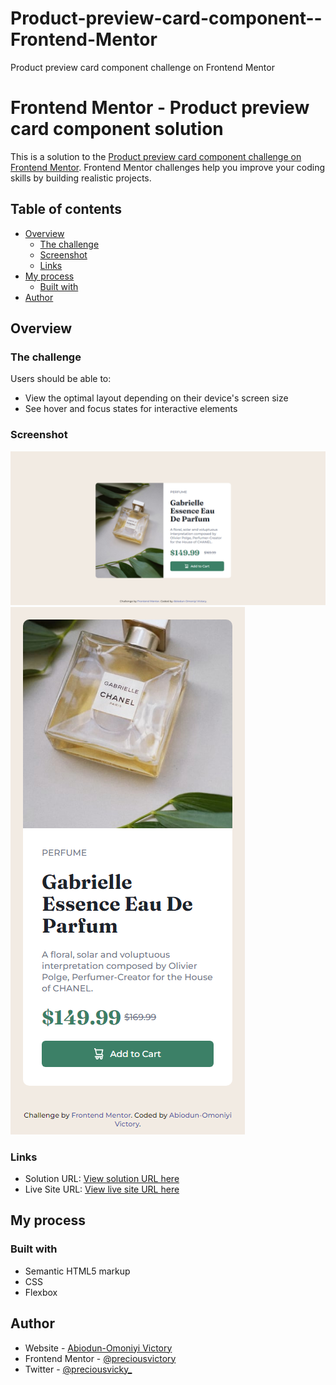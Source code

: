 # Product-preview-card-component--Frontend-Mentor
Product preview card component challenge on Frontend Mentor

# Frontend Mentor - Product preview card component solution

This is a solution to the [Product preview card component challenge on Frontend Mentor](https://www.frontendmentor.io/challenges/product-preview-card-component-GO7UmttRfa). Frontend Mentor challenges help you improve your coding skills by building realistic projects. 

## Table of contents

- [Overview](#overview)
  - [The challenge](#the-challenge)
  - [Screenshot](#screenshot)
  - [Links](#links)
- [My process](#my-process)
  - [Built with](#built-with)
- [Author](#author)

## Overview

### The challenge

Users should be able to:

- View the optimal layout depending on their device's screen size
- See hover and focus states for interactive elements

### Screenshot

![](./Product%20preview%20card%20component%20desktop.png)
![](./Product%20preview%20card%20component%20-%20mobile.png)

### Links

- Solution URL: [View solution URL here](https://github.com/preciousvictory/Product-preview-card-component--Frontend-Mentor)
- Live Site URL: [View live site URL here](https://your-live-site-url.com)

## My process

### Built with

- Semantic HTML5 markup
- CSS 
- Flexbox

## Author

- Website - [Abiodun-Omoniyi Victory](https://preciousvictory.github.io/order-summary-component-main-frontendmentor/)
- Frontend Mentor - [@preciousvictory](https://www.frontendmentor.io/profile/preciousvictory)
- Twitter - [@preciousvicky_](https://www.twitter.com/preciousvicky_)
